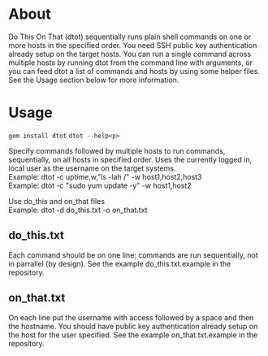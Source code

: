 # About 
Do This On That (dtot) sequentially runs plain shell commands on one or more hosts in the specified order. You need SSH public key authentication already setup on the target hosts. You can run a single command across multiple hosts by running dtot from the command line with arguments, or you can feed dtot a list of commands and hosts by using some helper files.  See the Usage section below for more information.

# Usage
```gem install dtot```
```dtot --help<p>```

Specify commands followed by multiple hosts to run commands, sequentially, on all hosts in specified order.  Uses the currently logged in, local user as the username on the target systems.<br>
Example: dtot -c uptime,w,"ls -lah /" -w host1,host2,host3<br>
Example: dtot -c "sudo yum update -y" -w host1,host2<br>

Use do_this and on_that files<br>
Example: dtot -d do_this.txt -o on_that.txt<br>

## do_this.txt
Each command should be on one line; commands are run sequentially, not in parrallel (by design).  See the example do_this.txt.example in the repository.

## on_that.txt
On each line put the username with access followed by a space and then the hostname.  You should have public key authentication already setup on the host for the user specified.  See the example on_that.txt.example in the repository.
